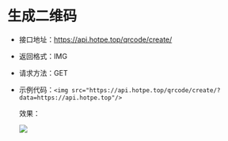 # 生成二维码

- 接口地址：https://api.hotpe.top/qrcode/create/

- 返回格式：IMG

- 请求方法：GET

- 示例代码：`<img src="https://api.hotpe.top/qrcode/create/?data=https://api.hotpe.top"/>`

  

  效果：

  <img src="https://api.hotpe.top/qrcode/create/?data=https://api.hotpe.top"/>
